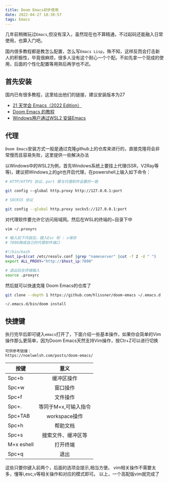 ```yaml
---
title: Doom Emacs初步使用
date: 2022-04-27 18:30:57
tags: Emacs
---
```


几年前稍微玩过`Emacs`,但没有深入，虽然现在也不算精通，不过起码还能融入日常使用，也算入门吧。

<!--more-->
国内很多教程都是教怎么配置，怎么写`Emacs Lisp`，殊不知，这样反而会打击新人的积极性，毕竟很麻烦，很多人没有这个耐心一个个配。不如先拿一个现成的使用，后面的个性化配置等用熟后再学也不迟。

## 首先安装

国内已有很多教程，这里给出他们的链接，建议安装版本为27

- [21 天学会 Emacs（2022 Edition）](https://book.emacs-china.org/#org7522f55)
-  [Doom Emacs 的教程](https://github.com/hlissner/doom-emacs/blob/master/docs/getting_started.org)
- [Windows用户通过WSL2 安装Emacs](https://hkvim.com/post/windows-setup/)

## 代理

`Doom Emacs`安装方式一般是通过克隆github上的仓库来进行的，直接克隆将会非常慢而且容易失败，这里提供一些解决办法


以Windows中的WSL2为例，首先Windows系统上要挂上代理(SSR，V2Ray等等)，建议把Windows上的git也开启代理，在powershell上输入如下命令：

```bash
# HTTP/HTTPS 协议，port 需与代理软件设置的一致

git config –-global http.proxy http://127.0.0.1:port

# SOCKS5 协议

git config --global http.proxy socks5://127.0.0.1:port
```

对代理软件要允许它访问局域网。然后在WSL的终端的~目录下中

```bash
vim ~/.proxyrc

# 输入如下内容后，键入Esc 和 : x保存
# 7890换成自己的代理软件端口

#!/bin/bash
host_ip=$(cat /etc/resolv.conf |grep "nameserver" |cut -f 2 -d " ")
export ALL_PROXY="http://$host_ip:7890"

# 退出后在终端输入
source .proxyrc
```

然后就可以快速克隆 Doom Emacs的仓库了

```bash
git clone --depth 1 https://github.com/hlissner/doom-emacs ~/.emacs.d

~/.emacs.d/bin/doom install

```
## 快捷键

执行完毕后即可键入`emacs`打开了，下面介绍一些基本操作，如果你会简单的Vim操作那么更简单，因为Doom Emacs天然支持Vim操作，按Ctr+Z可以进行切换

```
可供参考链接：
https://noelwelsh.com/posts/doom-emacs/
```

按键|意义|
---|:--:|
Spc+b|缓冲区操作|
Spc+w|窗口操作|
Spc+f|文件操作|
Spc+.|等同于M+x,可输入指令|
Spc+TAB|workspace操作|
Spc+h|帮助文档|
Spc+s|搜索文件、缓冲区等|
M+x eshell|打开终端|
Spc+q|退出|

这些只要你键入前两个，后面的选项会提示,相当方便。
vim相关操作不需要太多，懂等i,esc,v等相关操作和对应的模式即可。
以上，一个高配版vim就完成了




